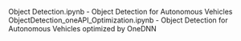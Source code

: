 Object Detection.ipynb - Object Detection for Autonomous Vehicles
ObjectDetection_oneAPI_Optimization.ipynb - Object Detection for Autonomous Vehicles optimized by OneDNN
